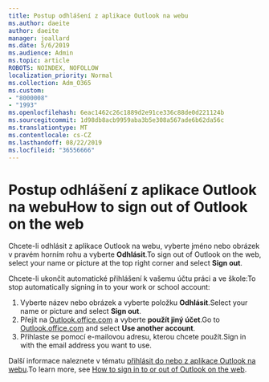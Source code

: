```yaml
---
title: Postup odhlášení z aplikace Outlook na webu
ms.author: daeite
author: daeite
manager: joallard
ms.date: 5/6/2019
ms.audience: Admin
ms.topic: article
ROBOTS: NOINDEX, NOFOLLOW
localization_priority: Normal
ms.collection: Adm_O365
ms.custom:
- "8000008"
- "1993"
ms.openlocfilehash: 6eac1462c26c1889d2e91ce336c88de0d221124b
ms.sourcegitcommit: 1d98db8acb9959aba3b5e308a567ade6b62da56c
ms.translationtype: MT
ms.contentlocale: cs-CZ
ms.lasthandoff: 08/22/2019
ms.locfileid: "36556666"
---
```

# <a name="how-to-sign-out-of-outlook-on-the-web"></a><span data-ttu-id="80ee0-102">Postup odhlášení z aplikace Outlook na webu</span><span class="sxs-lookup"><span data-stu-id="80ee0-102">How to sign out of Outlook on the web</span></span>

<span data-ttu-id="80ee0-103">Chcete-li odhlásit z aplikace Outlook na webu, vyberte jméno nebo obrázek v pravém horním rohu a vyberte **Odhlásit**.</span><span class="sxs-lookup"><span data-stu-id="80ee0-103">To sign out of Outlook on the web, select your name or picture at the top right corner and select **Sign out**.</span></span>

<span data-ttu-id="80ee0-104">Chcete-li ukončit automatické přihlášení k vašemu účtu práci a ve škole:</span><span class="sxs-lookup"><span data-stu-id="80ee0-104">To stop automatically signing in to your work or school account:</span></span>

1. <span data-ttu-id="80ee0-105">Vyberte název nebo obrázek a vyberte položku **Odhlásit**.</span><span class="sxs-lookup"><span data-stu-id="80ee0-105">Select your name or picture and select **Sign out**.</span></span>
1. <span data-ttu-id="80ee0-106">Přejít na [Outlook.office.com](https://outlook.office.com/) a vyberte **použít jiný účet**.</span><span class="sxs-lookup"><span data-stu-id="80ee0-106">Go to [Outlook.office.com](https://outlook.office.com/) and select **Use another account**.</span></span>
1. <span data-ttu-id="80ee0-107">Přihlaste se pomocí e-mailovou adresu, kterou chcete použít.</span><span class="sxs-lookup"><span data-stu-id="80ee0-107">Sign in with the email address you want to use.</span></span>

<span data-ttu-id="80ee0-108">Další informace naleznete v tématu [přihlásit do nebo z aplikace Outlook na webu](https://support.office.com/article/763fab4d-0138-4814-b450-37fc286bcb79).</span><span class="sxs-lookup"><span data-stu-id="80ee0-108">To learn more, see [How to sign in to or out of Outlook on the web](https://support.office.com/article/763fab4d-0138-4814-b450-37fc286bcb79).</span></span>